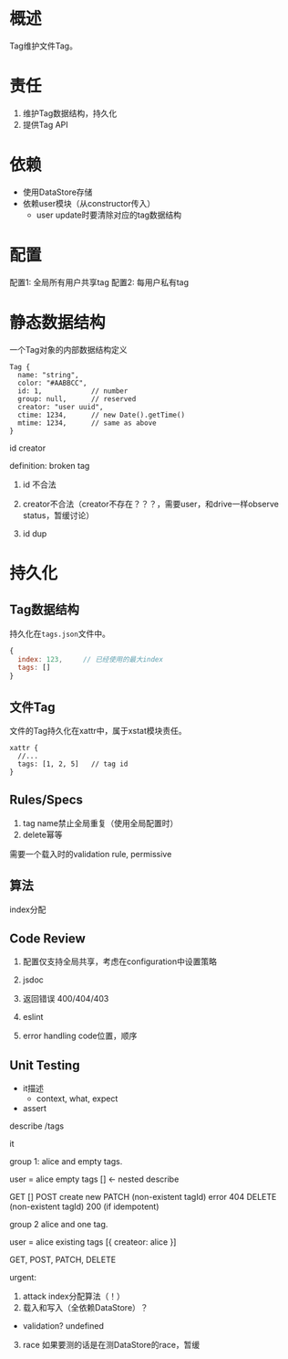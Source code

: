 # 概述

Tag维护文件Tag。



# 责任

1. 维护Tag数据结构，持久化
2. 提供Tag API

# 依赖

+ 使用DataStore存储
+ 依赖user模块（从constructor传入）
  + user update时要清除对应的tag数据结构

# 配置

配置1: 全局所有用户共享tag
配置2: 每用户私有tag

# 静态数据结构

一个Tag对象的内部数据结构定义

```
Tag {
  name: "string",                             
  color: "#AABBCC",
  id: 1,            // number
  group: null,      // reserved
  creator: "user uuid",
  ctime: 1234,      // new Date().getTime()
  mtime: 1234,      // same as above
}
```

id
creator

definition: broken tag
1. id 不合法
2. creator不合法（creator不存在？？？，需要user，和drive一样observe status，暂缓讨论）

3. id dup

# 持久化

## Tag数据结构

持久化在`tags.json`文件中。

```js
{
  index: 123,     // 已经使用的最大index
  tags: []
}
```
## 文件Tag

文件的Tag持久化在xattr中，属于xstat模块责任。

```
xattr {
  //...
  tags: [1, 2, 5]   // tag id
}
```

## Rules/Specs

1. tag name禁止全局重复（使用全局配置时）
2. delete幂等

需要一个载入时的validation rule, permissive

## 算法

index分配

## Code Review

1. 配置仅支持全局共享，考虑在configuration中设置策略
2. jsdoc
3. 返回错误 400/404/403
4. eslint

5. error handling code位置，顺序

## Unit Testing

+ it描述
  + context, what, expect
+ assert


describe /tags

it 

group 1: alice and empty tags.

user = alice
empty tags [] <- nested describe

GET []
POST create new
PATCH (non-existent tagId) error 404
DELETE (non-existent tagId) 200 (if idempotent)


group 2 alice and one tag.

user = alice
existing tags [{
  createor: alice
}] 

GET, POST, PATCH, DELETE

urgent:

1. attack index分配算法（！）
2. 载入和写入（全依赖DataStore）？
  + validation? undefined
3. race 如果要测的话是在测DataStore的race，暂缓









